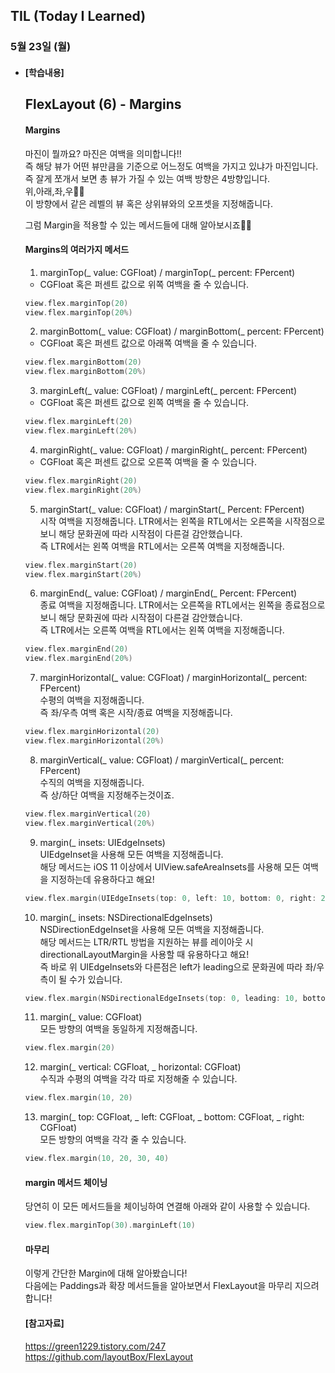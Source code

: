 ## TIL (Today I Learned)

### 5월 23일 (월)   

- #### [학습내용]    
  ## FlexLayout (6) - Margins
  
  #### Margins    

  마진이 뭘까요? 마진은 여백을 의미합니다!!          
  즉 해당 뷰가 어떤 뷰만큼을 기준으로 어느정도 여백을 가지고 있냐가 마진입니다.   
  즉 잘게 쪼개서 보면 총 뷰가 가질 수 있는 여백 방향은 4방향입니다.    
  위,아래,좌,우🏃🏻    
  이 방향에서 같은 레벨의 뷰 혹은 상위뷰와의 오프셋을 지정해줍니다.    

  그럼 Margin을 적용할 수 있는 메서드들에 대해 알아보시죠🙋🏻   

  #### Margins의 여러가지 메서드   

  1. marginTop(_ value: CGFloat) / marginTop(_ percent: FPercent)   
   - CGFloat 혹은 퍼센트 값으로 위쪽 여백을 줄 수 있습니다.   
  ```swift
  view.flex.marginTop(20)
  view.flex.marginTop(20%)
  ```
  2. marginBottom(_ value: CGFloat) / marginBottom(_ percent: FPercent)     
   - CGFloat 혹은 퍼센트 값으로 아래쪽 여백을 줄 수 있습니다.    
  ```swift
  view.flex.marginBottom(20)
  view.flex.marginBottom(20%)
  ```
  3. marginLeft(_ value: CGFloat) / marginLeft(_ percent: FPercent)   
   - CGFloat 혹은 퍼센트 값으로 왼쪽 여백을 줄 수 있습니다.   
  ```swift
  view.flex.marginLeft(20)
  view.flex.marginLeft(20%)
  ```
  4. marginRight(_ value: CGFloat) / marginRight(_ percent: FPercent)    

   - CGFloat 혹은 퍼센트 값으로 오른쪽 여백을 줄 수 있습니다.   
  ```swift
  view.flex.marginRight(20)
  view.flex.marginRight(20%)
  ```
  5. marginStart(_ value: CGFloat) / marginStart(_ Percent: FPercent)    
  시작 여백을 지정해줍니다. LTR에서는 왼쪽을 RTL에서는 오른쪽을 시작점으로 보니 해당 문화권에 따라 시작점이 다른걸 감안했습니다.    
  즉 LTR에서는 왼쪽 여백을 RTL에서는 오른쪽 여백을 지정해줍니다.   
  ```swift
  view.flex.marginStart(20)
  view.flex.marginStart(20%)
  ```
  6. marginEnd(_ value: CGFloat) / marginEnd(_ Percent: FPercent)   
  종료 여백을 지정해줍니다. LTR에서는 오른쪽을 RTL에서는 왼쪽을 종료점으로 보니 해당 문화권에 따라 시작점이 다른걸 감안했습니다.   
  즉 LTR에서는 오른쪽 여백을 RTL에서는 왼쪽 여백을 지정해줍니다.   
  ```swift
  view.flex.marginEnd(20)
  view.flex.marginEnd(20%)
  ```
  7. marginHorizontal(_ value: CGFloat) / marginHorizontal(_ percent: FPercent)   
  수평의 여백을 지정해줍니다.    
  즉 좌/우측 여백 혹은 시작/종료 여백을 지정해줍니다.   
  ```swift
  view.flex.marginHorizontal(20)
  view.flex.marginHorizontal(20%)
  ```
  8. marginVertical(_ value: CGFloat) / marginVertical(_ percent: FPercent)   
  수직의 여백을 지정해줍니다.   
  즉 상/하단 여백을 지정해주는것이죠.   
  ```swift
  view.flex.marginVertical(20)
  view.flex.marginVertical(20%)
  ```
  9. margin(_ insets: UIEdgeInsets)   
  UIEdgeInset을 사용해 모든 여백을 지정해줍니다.   
  해당 메서드는 iOS 11 이상에서 UIView.safeAreaInsets를 사용해 모든 여백을 지정하는데 유용하다고 해요!   
  ```swift
  view.flex.margin(UIEdgeInsets(top: 0, left: 10, bottom: 0, right: 20))
  ```
  10. margin(_ insets: NSDirectionalEdgeInsets)   
  NSDirectionEdgeInset을 사용해 모든 여백을 지정해줍니다.    
  해당 메서드는 LTR/RTL 방법을 지원하는 뷰를 레이아웃 시 directionalLayoutMargin을 사용할 때 유용하다고 해요!   
  즉 바로 위 UIEdgeInsets와 다른점은 left가 leading으로 문화권에 따라 좌/우측이 될 수가 있습니다.   
  ```swift
  view.flex.margin(NSDirectionalEdgeInsets(top: 0, leading: 10, bottom: 0, trailing: 20))
  ```
  11. margin(_ value: CGFloat)    
  모든 방향의 여백을 동일하게 지정해줍니다.   
  ```swift
  view.flex.margin(20)
  ```
  12. margin(_ vertical: CGFloat, _ horizontal: CGFloat)  
  수직과 수평의 여백을 각각 따로 지정해줄 수 있습니다.    
  ```swift
  view.flex.margin(10, 20)
  ```
  13. margin(_ top: CGFloat, _ left: CGFloat, _ bottom: CGFloat, _ right: CGFloat)    
  모든 방향의 여백을 각각 줄 수 있습니다.   
  ```swift
  view.flex.margin(10, 20, 30, 40)
  ```

  #### margin 메서드 체이닝    

  당연히 이 모든 메서드들을 체이닝하여 연결해 아래와 같이 사용할 수 있습니다.    
  ```swift
  view.flex.marginTop(30).marginLeft(10)
  ```

  #### 마무리   

  이렇게 간단한 Margin에 대해 알아봤습니다!    
  다음에는 Paddings과 확장 메서드들을 알아보면서 FlexLayout을 마무리 지으려합니다!   

  #### [참고자료]   
  https://green1229.tistory.com/247    
  https://github.com/layoutBox/FlexLayout    
